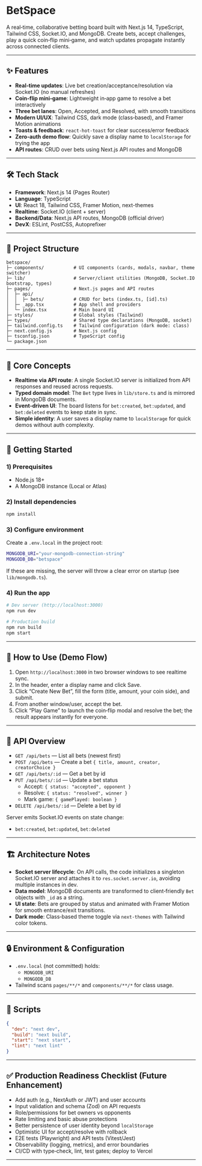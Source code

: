 # BetSpace

A real‑time, collaborative betting board built with Next.js 14, TypeScript, Tailwind CSS, Socket.IO, and MongoDB. Create bets, accept challenges, play a quick coin‑flip mini‑game, and watch updates propagate instantly across connected clients.

---

## ✨ Features

- **Real‑time updates**: Live bet creation/acceptance/resolution via Socket.IO (no manual refreshes)
- **Coin‑flip mini‑game**: Lightweight in‑app game to resolve a bet interactively
- **Three bet lanes**: Open, Accepted, and Resolved, with smooth transitions
- **Modern UI/UX**: Tailwind CSS, dark mode (class‑based), and Framer Motion animations
- **Toasts & feedback**: `react-hot-toast` for clear success/error feedback
- **Zero‑auth demo flow**: Quickly save a display name to `localStorage` for trying the app
- **API routes**: CRUD over bets using Next.js API routes and MongoDB

---

## 🛠 Tech Stack

- **Framework**: Next.js 14 (Pages Router)
- **Language**: TypeScript
- **UI**: React 18, Tailwind CSS, Framer Motion, next-themes
- **Realtime**: Socket.IO (client + server)
- **Backend/Data**: Next.js API routes, MongoDB (official driver)
- **DevX**: ESLint, PostCSS, Autoprefixer

---

## 📁 Project Structure

```text
betspace/
├─ components/           # UI components (cards, modals, navbar, theme switcher)
├─ lib/                  # Server/client utilities (MongoDB, Socket.IO bootstrap, types)
├─ pages/                # Next.js pages and API routes
│  ├─ api/
│  │  ├─ bets/           # CRUD for bets (index.ts, [id].ts)
│  ├─ _app.tsx           # App shell and providers
│  └─ index.tsx          # Main board UI
├─ styles/               # Global styles (Tailwind)
├─ types/                # Shared type declarations (MongoDB, socket)
├─ tailwind.config.ts    # Tailwind configuration (dark mode: class)
├─ next.config.js        # Next.js config
├─ tsconfig.json         # TypeScript config
└─ package.json
```

---

## 🧩 Core Concepts

- **Realtime via API route**: A single Socket.IO server is initialized from API responses and reused across requests.
- **Typed domain model**: The `Bet` type lives in `lib/store.ts` and is mirrored in MongoDB documents.
- **Event‑driven UI**: The board listens for `bet:created`, `bet:updated`, and `bet:deleted` events to keep state in sync.
- **Simple identity**: A user saves a display name to `localStorage` for quick demos without auth complexity.

---

## 🚀 Getting Started

### 1) Prerequisites

- Node.js 18+
- A MongoDB instance (Local or Atlas)

### 2) Install dependencies

```bash
npm install
```

### 3) Configure environment

Create a `.env.local` in the project root:

```bash
MONGODB_URI="your-mongodb-connection-string"
MONGODB_DB="betspace"
```

If these are missing, the server will throw a clear error on startup (see `lib/mongodb.ts`).

### 4) Run the app

```bash
# Dev server (http://localhost:3000)
npm run dev

# Production build
npm run build
npm start
```

---

## 🧪 How to Use (Demo Flow)

1. Open `http://localhost:3000` in two browser windows to see realtime sync.
2. In the header, enter a display name and click Save.
3. Click “Create New Bet”, fill the form (title, amount, your coin side), and submit.
4. From another window/user, accept the bet.
5. Click “Play Game” to launch the coin‑flip modal and resolve the bet; the result appears instantly for everyone.

---

## 📡 API Overview

- `GET /api/bets` — List all bets (newest first)
- `POST /api/bets` — Create a bet `{ title, amount, creator, creatorChoice }`
- `GET /api/bets/:id` — Get a bet by id
- `PUT /api/bets/:id` — Update a bet status
  - Accept: `{ status: "accepted", opponent }`
  - Resolve: `{ status: "resolved", winner }`
  - Mark game: `{ gamePlayed: boolean }`
- `DELETE /api/bets/:id` — Delete a bet by id

Server emits Socket.IO events on state change:

- `bet:created`, `bet:updated`, `bet:deleted`

---

## 🏗 Architecture Notes

- **Socket server lifecycle**: On API calls, the code initializes a singleton Socket.IO server and attaches it to `res.socket.server.io`, avoiding multiple instances in dev.
- **Data model**: MongoDB documents are transformed to client‑friendly `Bet` objects with `_id` as a string.
- **UI state**: Bets are grouped by status and animated with Framer Motion for smooth entrance/exit transitions.
- **Dark mode**: Class‑based theme toggle via `next-themes` with Tailwind color tokens.

---

## 🔒 Environment & Configuration

- `.env.local` (not committed) holds:
  - `MONGODB_URI`
  - `MONGODB_DB`
- Tailwind scans `pages/**/*` and `components/**/*` for class usage.

---

## 🧰 Scripts

```json
{
  "dev": "next dev",
  "build": "next build",
  "start": "next start",
  "lint": "next lint"
}
```

---

## ✅ Production Readiness Checklist (Future Enhancement)

- Add auth (e.g., NextAuth or JWT) and user accounts
- Input validation and schema (Zod) on API requests
- Role/permissions for bet owners vs opponents
- Rate limiting and basic abuse protections
- Better persistence of user identity beyond `localStorage`
- Optimistic UI for accept/resolve with rollback
- E2E tests (Playwright) and API tests (Vitest/Jest)
- Observability (logging, metrics), and error boundaries
- CI/CD with type‑check, lint, test gates; deploy to Vercel

---

